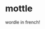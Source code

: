 # mottle
wordle in french!

<!-- [replit repl](https://replit.com/@ShivankChhaya/motlegithub#script.js) -->

